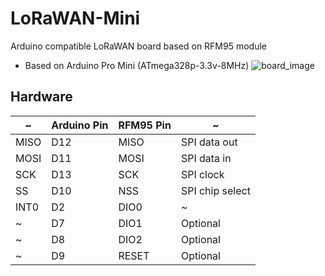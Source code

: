 # LoRaWAN-Mini
Arduino compatible LoRaWAN board based on RFM95 module
* Based on Arduino Pro Mini (ATmega328p-3.3v-8MHz)
![board_image](https://github.com/LowPowerDesignLab/LoRaWAN-Mini/blob/master/img/lorawan_mini.png)

## Hardware
  ~ | Arduino Pin | RFM95 Pin | ~
------|-----------  | ---------- | -------
MISO  |  D12        | MISO | SPI data out 
MOSI  |  D11        | MOSI | SPI data in
SCK   |  D13        | SCK  | SPI clock
SS    |  D10        | NSS  | SPI chip select  
INT0  |  D2         | DIO0 | ~
~     |  D7         | DIO1 | Optional
~     |  D8         | DIO2 | Optional
~     |  D9         | RESET | Optional 
